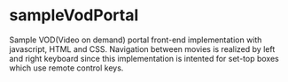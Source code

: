 # sampleVodPortal
Sample VOD(Video on demand) portal front-end implementation with javascript, HTML and CSS. Navigation between movies is realized by left and right keyboard since this implementation is intented for set-top boxes which use remote control keys.
